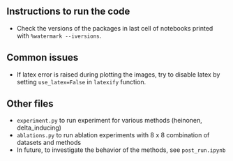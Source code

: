## Instructions to run the code

* Check the versions of the packages in last cell of notebooks printed with `%watermark --iversions`.

## Common issues
* If latex error is raised during plotting the images, try to disable latex by setting `use_latex=False` in `latexify` function.

## Other files

* `experiment.py` to run experiment for various methods (heinonen, delta_inducing)
* `ablations.py` to run ablation experiments with 8 x 8 combination of datasets and methods
* In future, to investigate the behavior of the methods, see `post_run.ipynb`